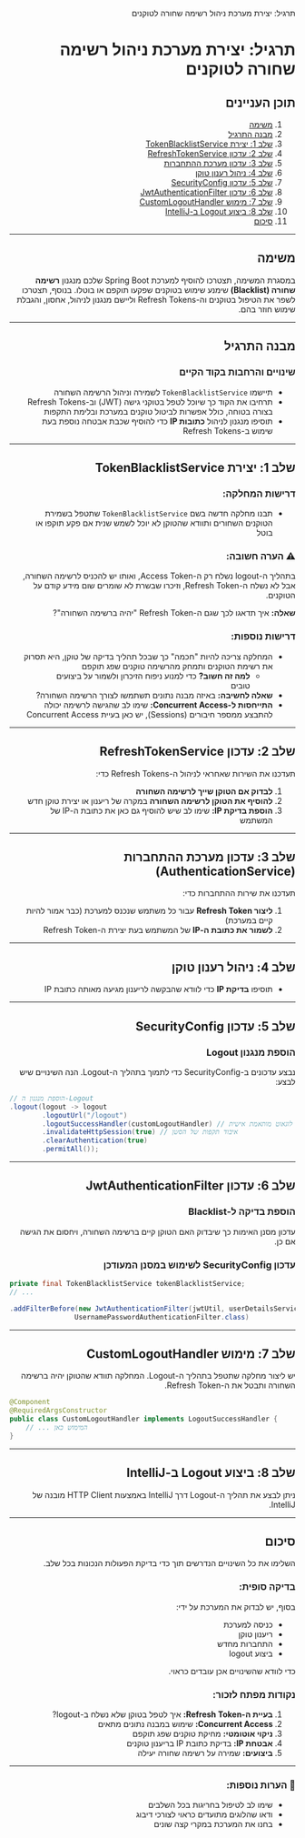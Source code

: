 <div dir="rtl">

תרגיל: יצירת מערכת ניהול רשימה שחורה לטוקנים

# תרגיל: יצירת מערכת ניהול רשימה שחורה לטוקנים

## תוכן העניינים
1. [משימה](#משימה)
2. [מבנה התרגיל](#מבנה-התרגיל)
3. [שלב 1: יצירת TokenBlacklistService](#שלב-1-יצירת-tokenblacklistservice)
4. [שלב 2: עדכון RefreshTokenService](#שלב-2-עדכון-refreshtokenservice)
5. [שלב 3: עדכון מערכת ההתחברות](#שלב-3-עדכון-מערכת-ההתחברות)
6. [שלב 4: ניהול רענון טוקן](#שלב-4-ניהול-רענון-טוקן)
7. [שלב 5: עדכון SecurityConfig](#שלב-5-עדכון-securityconfig)
8. [שלב 6: עדכון JwtAuthenticationFilter](#שלב-6-עדכון-jwtauthenticationfilter)
9. [שלב 7: מימוש CustomLogoutHandler](#שלב-7-מימוש-customlogouthandler)
10. [שלב 8: ביצוע Logout ב-IntelliJ](#שלב-8-ביצוע-logout-ב-intellij)
11. [סיכום](#סיכום)

---

## משימה

במסגרת המשימה, תצטרכו להוסיף למערכת Spring Boot שלכם מנגנון **רשימה שחורה (Blacklist)** שימנע שימוש בטוקנים שפקעו תוקפם או בוטלו. בנוסף, תצטרכו לשפר את הטיפול בטוקנים וה-Refresh Tokens וליישם מנגנון לניהול, אחסון, והגבלת שימוש חוזר בהם.

---

## מבנה התרגיל

### שינויים והרחבות בקוד הקיים
- תיישמו `TokenBlacklistService` לשמירה וניהול הרשימה השחורה
- תרחיבו את הקוד כך שיוכל לטפל בטוקני גישה (JWT) וב-Refresh Tokens בצורה בטוחה, כולל אפשרות לביטול טוקנים במערכת ובלימת התקפות
- תוסיפו מנגנון לניהול **כתובות IP** כדי להוסיף שכבת אבטחה נוספת בעת שימוש ב-Refresh Tokens

---

## שלב 1: יצירת TokenBlacklistService

### דרישות המחלקה:
- תבנו מחלקה חדשה בשם `TokenBlacklistService` שתטפל בשמירת הטוקנים השחורים ותוודא שהטוקן לא יוכל לשמש שנית אם פקע תוקפו או בוטל

### ⚠️ הערה חשובה:
בתהליך ה-logout נשלח רק ה-Access Token, ואותו יש להכניס לרשימה השחורה, אבל לא נשלח ה-Refresh Token, וזיכרו שבשרת לא שומרים שום מידע קודם על הטוקנים.

**שאלה:** איך תדאגו לכך שגם ה-Refresh Token "יהיה ברשימה השחורה"?

### דרישות נוספות:
- המחלקה צריכה להיות "חכמה" כך שבכל תהליך בדיקה של טוקן, היא תסרוק את רשימת הטוקנים ותמחק מהרשימה טוקנים שפג תוקפם
    - **למה זה חשוב?** כדי למנוע ניפוח הזיכרון ולשמור על ביצועים טובים
- **שאלה לחשיבה:** באיזה מבנה נתונים תשתמשו לצורך הרשימה השחורה?
- **התייחסות ל-Concurrent Access:** שימו לב שהגישה לרשימה יכולה להתבצע ממספר חיבורים (Sessions), יש כאן בעיית Concurrent Access

---

## שלב 2: עדכון RefreshTokenService

תעדכנו את השירות שאחראי לניהול ה-Refresh Tokens כדי:

1. **לבדוק אם הטוקן שייך לרשימה השחורה**
2. **להוסיף את הטוקן לרשימה השחורה** במקרה של ריענון או יצירת טוקן חדש
3. **הוספת בדיקת IP:** שימו לב שיש להוסיף גם כאן את כתובת ה-IP של המשתמש

---

## שלב 3: עדכון מערכת ההתחברות (AuthenticationService)

תעדכנו את שירות ההתחברות כדי:

1. **ליצור Refresh Token** עבור כל משתמש שנכנס למערכת (כבר אמור להיות קיים במערכת) 
2. **לשמור את כתובת ה-IP** של המשתמש בעת יצירת ה-Refresh Token

---

## שלב 4: ניהול רענון טוקן

- תוסיפו **בדיקת IP** כדי לוודא שהבקשה לריענון מגיעה מאותה כתובת IP

---

## שלב 5: עדכון SecurityConfig

### הוספת מנגנון Logout

נבצע עדכונים ב-SecurityConfig כדי לתמוך בתהליך ה-Logout. הנה השינויים שיש לבצע:

</div>

```java
// הוספת מנגנון ה-Logout
.logout(logout -> logout
        .logoutUrl("/logout")
        .logoutSuccessHandler(customLogoutHandler) // מחלקת לוגאוט מותאמת אישית
        .invalidateHttpSession(true) // איבוד תקפות של הסשן
        .clearAuthentication(true)
        .permitAll());
```

<div dir="rtl">

---

## שלב 6: עדכון JwtAuthenticationFilter

### הוספת בדיקה ל-Blacklist
עדכון מסנן האימות כך שיבדוק האם הטוקן קיים ברשימה השחורה, ויחסום את הגישה אם כן.

### עדכון SecurityConfig לשימוש במסנן המעודכן

</div>

```java
private final TokenBlacklistService tokenBlacklistService;
// ...

.addFilterBefore(new JwtAuthenticationFilter(jwtUtil, userDetailsService, tokenBlacklistService),
                UsernamePasswordAuthenticationFilter.class)
```

<div dir="rtl">

---

## שלב 7: מימוש CustomLogoutHandler

יש ליצור מחלקה שתטפל בתהליך ה-Logout. המחלקה תוודא שהטוקן יהיה ברשימה השחורה ותבטל את ה-Refresh Token.

</div>

```java
@Component
@RequiredArgsConstructor
public class CustomLogoutHandler implements LogoutSuccessHandler {
    // ... המימוש כאן
}
```

<div dir="rtl">

---

## שלב 8: ביצוע Logout ב-IntelliJ

ניתן לבצע את תהליך ה-Logout דרך IntelliJ באמצעות HTTP Client מובנה של IntelliJ.

---

## סיכום

השלימו את כל השינויים הנדרשים תוך כדי בדיקת הפעולות הנכונות בכל שלב.

### בדיקה סופית:
בסוף, יש לבדוק את המערכת על ידי:
- כניסה למערכת
- ריענון טוקן
- התחברות מחדש
- ביצוע logout

כדי לוודא שהשינויים אכן עובדים כראוי.

### נקודות מפתח לזכור:
1. **בעיית ה-Refresh Token:** איך לטפל בטוקן שלא נשלח ב-logout?
2. **Concurrent Access:** שימוש במבנה נתונים מתאים
3. **ניקוי אוטומטי:** מחיקת טוקנים שפג תוקפם
4. **אבטחת IP:** בדיקת כתובת IP בריענון טוקנים
5. **ביצועים:** שמירה על רשימה שחורה יעילה

---

### 📝 הערות נוספות:
- שימו לב לטיפול בחריגות בכל השלבים
- ודאו שהלוגים מתועדים כראוי לצורכי דיבוג
- בחנו את המערכת במקרי קצה שונים

</div>